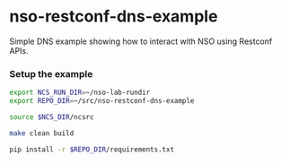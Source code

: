 # nso-restconf-dns-example

Simple DNS example showing how to interact with NSO using Restconf APIs.

### Setup the example

```bash
export NCS_RUN_DIR=~/nso-lab-rundir
export REPO_DIR=~/src/nso-restconf-dns-example

source $NCS_DIR/ncsrc

make clean build

pip install -r $REPO_DIR/requirements.txt
```

<!-- ncs_cmd -dd -c 'maction "/packages/reload"' -->
